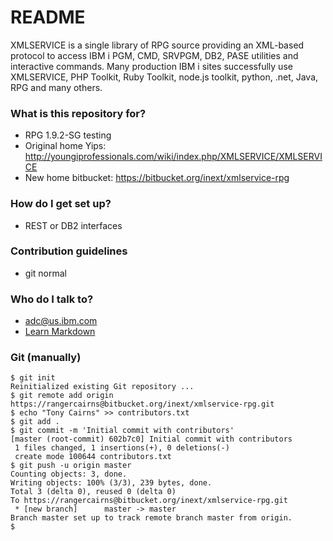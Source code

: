 # README #

XMLSERVICE is a single library of RPG source providing an XML-based protocol to access IBM i PGM, CMD, SRVPGM, DB2, PASE utilities and interactive commands. Many production IBM i sites successfully use XMLSERVICE, PHP Toolkit, Ruby Toolkit, node.js toolkit, python, .net, Java, RPG and many others.

### What is this repository for? ###

* RPG 1.9.2-SG testing
* Original home Yips: http://youngiprofessionals.com/wiki/index.php/XMLSERVICE/XMLSERVICE
* New home bitbucket: https://bitbucket.org/inext/xmlservice-rpg


### How do I get set up? ###

* REST or DB2 interfaces

### Contribution guidelines ###

* git normal

### Who do I talk to? ###

* adc@us.ibm.com
* [Learn Markdown](https://bitbucket.org/tutorials/markdowndemo)

### Git (manually) ###

```
$ git init
Reinitialized existing Git repository ...
$ git remote add origin https://rangercairns@bitbucket.org/inext/xmlservice-rpg.git
$ echo "Tony Cairns" >> contributors.txt
$ git add .
$ git commit -m 'Initial commit with contributors'
[master (root-commit) 602b7c0] Initial commit with contributors
 1 files changed, 1 insertions(+), 0 deletions(-)
 create mode 100644 contributors.txt
$ git push -u origin master
Counting objects: 3, done.
Writing objects: 100% (3/3), 239 bytes, done.
Total 3 (delta 0), reused 0 (delta 0)
To https://rangercairns@bitbucket.org/inext/xmlservice-rpg.git
 * [new branch]      master -> master
Branch master set up to track remote branch master from origin.
$ 
```

